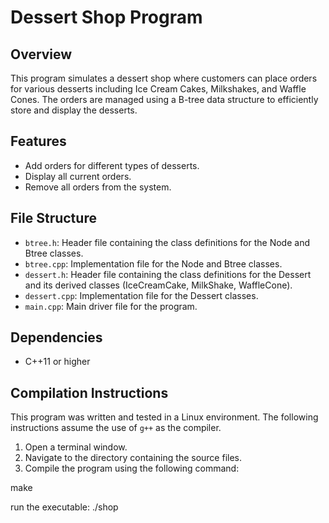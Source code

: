 # Dessert Shop Program

## Overview

This program simulates a dessert shop where customers can place orders for various desserts including Ice Cream Cakes, Milkshakes, and Waffle Cones. The orders are managed using a B-tree data structure to efficiently store and display the desserts.

## Features

- Add orders for different types of desserts.
- Display all current orders.
- Remove all orders from the system.

## File Structure

- `btree.h`: Header file containing the class definitions for the Node and Btree classes.
- `btree.cpp`: Implementation file for the Node and Btree classes.
- `dessert.h`: Header file containing the class definitions for the Dessert and its derived classes (IceCreamCake, MilkShake, WaffleCone).
- `dessert.cpp`: Implementation file for the Dessert classes.
- `main.cpp`: Main driver file for the program.

## Dependencies

- C++11 or higher

## Compilation Instructions

This program was written and tested in a Linux environment. The following instructions assume the use of `g++` as the compiler.

1. Open a terminal window.
2. Navigate to the directory containing the source files.
3. Compile the program using the following command:

make

run the executable: ./shop
